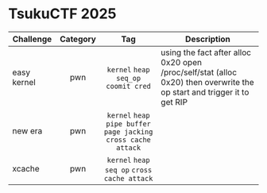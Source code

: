 # TsukuCTF 2025

| Challenge | Category | Tag | Description | 
| --- | :---: | :---: | --- |
| easy kernel | pwn | `kernel` `heap` `seq_op` `coomit cred` | using the fact after alloc 0x20 open /proc/self/stat (alloc 0x20) then overwrite the op start and trigger it to get RIP |
| new era | pwn | `kernel` `heap` `pipe buffer` `page jacking` `cross cache attack` |  |
| xcache | pwn | `kernel` `heap` `seq op` `cross cache attack` |  |
